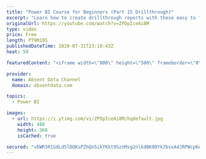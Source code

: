 ```yaml
---
title: "Power BI Course for Beginners (Part 15 Drillthrough)"
excerpt: "Learn how to create drillthrough reports with these easy to follow steps."
originalUrl: https://youtube.com/watch?v=ZPDpIceAi8M
type: video
price: Free
length: PT9M19S
publishedDateTime: 2020-07-31T23:18:43Z
heat: 50

featuredContent: "<iframe width=\"800\" height=\"500\" frameborder=\"0\" src=\"https://www.youtube.com/embed/ZPDpIceAi8M\" allow=\"accelerometer; autoplay; encrypted-media; gyroscope; picture-in-picture\" allowfullscreen></iframe>"

provider:
  name: Absent Data Channel
  domain: absentdata.com

topics:
  - Power BI

images:
  - url: https://i.ytimg.com/vi/ZPDpIceAi8M/hqdefault.jpg
    width: 480
    height: 360
    isCached: true

secured: "vbWR3R1GdLd5lDQKsPZhQn5ikYKkt9SznMsg2nlkdBK80Yk7bsxA4JRPWcpKAVp42yL7VAnrJUd2MFC6f1NS5Glqjy6nQLcFSCSIUMqsDpWMrBb7Z42GTH28eHogX4QZnhm9FxPTUq96Et9z/DymCPzMwftwENOFojeNOzEpgdbwdPW4DMGVEBYUenztPbTtgKm3CribueE7GxU3JmX99BsvXvoocDxU1fVPJjRyTAFaecAGHoQG1k5HKbMA5uGJWhDIw69TTvMTxyBH20lhD5Tq1bQSAgXYkXend5CgYmeDrYkz8eCR/mkS85XyZNxTZNmcEk2OaRJwECVIEA2rNldLHxY+pHWu25Txa8KeXRKmDPo2rY+zreS5LJos1PKh9ZWJem0ojIJPphJM8+Q17wOz+OW9Hr/PbdjMCv8RFaU=;OUoEhcDEHutmzC09WFNGQw=="
---
```


